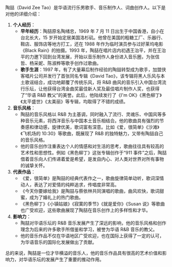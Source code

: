 陶喆（David Zee Tao）是华语流行乐男歌手、音乐制作人、词曲创作人。以下是对他的详细介绍：
1. **个人经历**：
    - **早年经历**：陶喆原名陶绪忠，1969 年 7 月 11 日出生于中国香港，自小在台北长大，15 岁开始定居美国洛杉矶。他曾在美国的粗糖工厂、乐器行、鞋店、服饰店等地方打工，还在 1988 年作为临时演员参与过好莱坞电影《Black Rain》的拍摄。1993 年，陶喆在唱片店内初遇王治平，并在王治平的力邀下回到台湾发展，开始以音乐制作人身份进入音乐圈，为张信哲、杨采妮、陈淑桦等歌手创作过歌曲。
    - **歌手生涯**：1997 年，有了大量幕后制作经验的陶喆转型成为歌手，加盟侠客唱片公司并发行了首张同名专辑《David Tao》，该专辑将黑人乐风与本土歌谣结合，成功地颠覆了传统乐风，将 R&B 曲风的音乐引入中国台湾流行乐坛，让他获得台湾金曲奖最佳新人奖及最佳唱片制作人奖，也获得了“华语 R&B 教父”的美誉。此后，他陆续发行了《I'm OK》《黑色柳丁》《太平盛世》《太美丽》等专辑，均取得了不错的成绩。
2. **音乐风格**：
    - 陶喆的音乐风格以 R&B 为主基调，同时融入了流行、灵魂乐、中国风等多种音乐元素，将西洋音乐与中国本土音乐相结合。他的歌曲具有强烈的节奏感和律动感，旋律优美，歌词富有深意。比如《爱，很简单》《沙滩》《飞机场的 10:30》等歌曲，既展现了 R&B 的独特魅力，又带有陶喆自己的音乐风格。
    - 他的音乐创作注重表达个人的情感和对生活的思考，歌曲往往具有较高的艺术性和思想性。例如《黑色柳丁》这张专辑创作于“911 事件”之后，陶喆借着音乐向人们传递着爱是希望，是发自内心、对人类对世界对所有事物的诚挚关怀。
3. **代表作品**：
    - 《爱，很简单》是陶喆的经典代表作之一，歌曲旋律简单动听，歌词深情动人，表达了对爱情的纯粹追求，传唱度非常高。
    - 《今天你要嫁给我》是陶喆与蔡依林共同演唱的歌曲，曲风欢快，歌词甜蜜，成为了婚礼上的热门歌曲。
    - 《黑色柳丁》《小镇姑娘》《寂寞的季节》《就是爱你》《Susan 说》等歌曲也广受欢迎，这些歌曲展现了陶喆在音乐创作上的多样性和才华。
4. **影响力**：
    - 陶喆对华语乐坛的 R&B 音乐发展产生了深远的影响，他的音乐风格和创作理念为后来的许多歌手所借鉴和学习，被誉为华语 R&B 音乐的教父。
    - 他的音乐作品不仅在华语地区广受欢迎，也在国际上获得了一定的认可，为华语音乐的国际化发展做出了贡献。

总的来说，陶喆是一位才华横溢的音乐人，他的音乐作品具有很高的艺术价值和影响力，对华语乐坛的发展产生了重要的推动作用。
